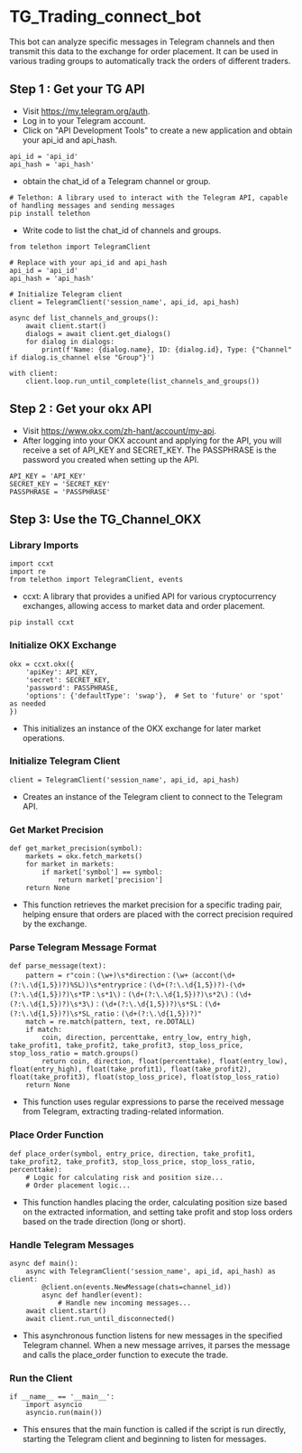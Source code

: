 # TG_Trading_connect_bot
This bot can analyze specific messages in Telegram channels and then transmit this data to the exchange for order placement. It can be used in various trading groups to automatically track the orders of different traders.
## Step 1 : Get your TG API
* Visit https://my.telegram.org/auth.
* Log in to your Telegram account.
* Click on "API Development Tools" to create a new application and obtain your api_id and api_hash.
```
api_id = 'api_id'  
api_hash = 'api_hash'  
```
* obtain the chat_id of a Telegram channel or group.
```
# Telethon: A library used to interact with the Telegram API, capable of handling messages and sending messages
pip install telethon
```
* Write code to list the chat_id of channels and groups.
```
from telethon import TelegramClient

# Replace with your api_id and api_hash
api_id = 'api_id'  
api_hash = 'api_hash'  

# Initialize Telegram client
client = TelegramClient('session_name', api_id, api_hash)

async def list_channels_and_groups():
    await client.start()
    dialogs = await client.get_dialogs()
    for dialog in dialogs:
        print(f'Name: {dialog.name}, ID: {dialog.id}, Type: {"Channel" if dialog.is_channel else "Group"}')

with client:
    client.loop.run_until_complete(list_channels_and_groups())
```
## Step 2 : Get your okx API
* Visit https://www.okx.com/zh-hant/account/my-api.
* After logging into your OKX account and applying for the API, you will receive a set of API_KEY and SECRET_KEY. The PASSPHRASE is the password you created when setting up the API.
```
API_KEY = 'API_KEY'
SECRET_KEY = 'SECRET_KEY'
PASSPHRASE = 'PASSPHRASE'
```
## Step 3: Use the TG_Channel_OKX
### Library Imports
```
import ccxt
import re
from telethon import TelegramClient, events
```
* ccxt: A library that provides a unified API for various cryptocurrency exchanges, allowing access to market data and order placement.
```
pip install ccxt
```
### Initialize OKX Exchange
```
okx = ccxt.okx({
    'apiKey': API_KEY,
    'secret': SECRET_KEY,
    'password': PASSPHRASE,
    'options': {'defaultType': 'swap'},  # Set to 'future' or 'spot' as needed
})
```
* This initializes an instance of the OKX exchange for later market operations.
### Initialize Telegram Client
```
client = TelegramClient('session_name', api_id, api_hash)
```
* Creates an instance of the Telegram client to connect to the Telegram API.
### Get Market Precision
```
def get_market_precision(symbol):
    markets = okx.fetch_markets()
    for market in markets:
        if market['symbol'] == symbol:
            return market['precision']
    return None
```
* This function retrieves the market precision for a specific trading pair, helping ensure that orders are placed with the correct precision required by the exchange.
### Parse Telegram Message Format
```
def parse_message(text):
    pattern = r"coin：(\w+)\s*direction：(\w+（accont(\d+(?:\.\d{1,5})?)%SL）)\s*entryprice：(\d+(?:\.\d{1,5})?)-(\d+(?:\.\d{1,5})?)\s*TP：\s*1\)：(\d+(?:\.\d{1,5})?)\s*2\)：(\d+(?:\.\d{1,5})?)\s*3\)：(\d+(?:\.\d{1,5})?)\s*SL：(\d+(?:\.\d{1,5})?)\s*SL_ratio：(\d+(?:\.\d{1,5})?)"
    match = re.match(pattern, text, re.DOTALL)
    if match:
        coin, direction, percenttake, entry_low, entry_high, take_profit1, take_profit2, take_profit3, stop_loss_price, stop_loss_ratio = match.groups()
        return coin, direction, float(percenttake), float(entry_low), float(entry_high), float(take_profit1), float(take_profit2), float(take_profit3), float(stop_loss_price), float(stop_loss_ratio)
    return None
```
* This function uses regular expressions to parse the received message from Telegram, extracting trading-related information.
### Place Order Function
```
def place_order(symbol, entry_price, direction, take_profit1, take_profit2, take_profit3, stop_loss_price, stop_loss_ratio, percenttake):
    # Logic for calculating risk and position size...
    # Order placement logic...
```
* This function handles placing the order, calculating position size based on the extracted information, and setting take profit and stop loss orders based on the trade direction (long or short).
### Handle Telegram Messages
```
async def main():
    async with TelegramClient('session_name', api_id, api_hash) as client:
        @client.on(events.NewMessage(chats=channel_id))
        async def handler(event):
            # Handle new incoming messages...
    await client.start()
    await client.run_until_disconnected()
```
* This asynchronous function listens for new messages in the specified Telegram channel. When a new message arrives, it parses the message and calls the place_order function to execute the trade.
### Run the Client
```
if __name__ == '__main__':
    import asyncio
    asyncio.run(main())
```
* This ensures that the main function is called if the script is run directly, starting the Telegram client and beginning to listen for messages.
